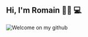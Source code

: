## Hi, I'm Romain 🖐🏻 💻
![Welcome on my github](https://user-images.githubusercontent.com/54882222/151084843-ba43b552-7ca3-4793-a10f-5291df114af0.gif)


<!--
**RomainMagana/RomainMagana** is a ✨ _special_ ✨ repository because its `README.md` (this file) appears on your GitHub profile.

Here are some ideas to get you started:

- 🔭 I’m currently working on ...
- 🌱 I’m currently learning ...
- 👯 I’m looking to collaborate on ...
- 🤔 I’m looking for help with ...
- 💬 Ask me about ...
- 📫 How to reach me: ...
- 😄 Pronouns: ...
- ⚡ Fun fact: ...
-->
